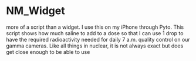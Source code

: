# NM_Widget
more of a script than a widget. I use this on my iPhone through Pyto. 
This script shows how much saline to add to a dose so that I can use 1 drop to have the required radioactivity needed for daily 7 a.m. quality control on our gamma cameras.
Like all things in nuclear, it is not always exact but does get close enough to be able to use
